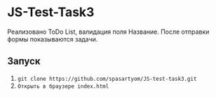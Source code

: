 # JS-Test-Task3

Реализовано ToDo List, валидация поля Название. После отправки формы показываются задачи.

## Запуск

1. `git clone https://github.com/spasartyom/JS-test-task3.git`
2. `Открыть в браузере index.html`